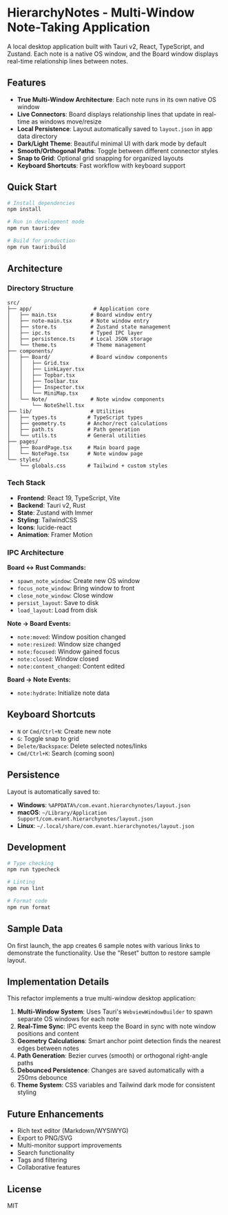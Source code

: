 # HierarchyNotes - Multi-Window Note-Taking Application

A local desktop application built with Tauri v2, React, TypeScript, and Zustand. Each note is a native OS window, and the Board window displays real-time relationship lines between notes.

## Features

- **True Multi-Window Architecture**: Each note runs in its own native OS window
- **Live Connectors**: Board displays relationship lines that update in real-time as windows move/resize
- **Local Persistence**: Layout automatically saved to `layout.json` in app data directory
- **Dark/Light Theme**: Beautiful minimal UI with dark mode by default
- **Smooth/Orthogonal Paths**: Toggle between different connector styles
- **Snap to Grid**: Optional grid snapping for organized layouts
- **Keyboard Shortcuts**: Fast workflow with keyboard support

## Quick Start

```bash
# Install dependencies
npm install

# Run in development mode
npm run tauri:dev

# Build for production
npm run tauri:build
```

## Architecture

### Directory Structure

```
src/
├── app/                    # Application core
│   ├── main.tsx           # Board window entry
│   ├── note-main.tsx      # Note window entry
│   ├── store.ts           # Zustand state management
│   ├── ipc.ts             # Typed IPC layer
│   ├── persistence.ts     # Local JSON storage
│   └── theme.ts           # Theme management
├── components/
│   ├── Board/             # Board window components
│   │   ├── Grid.tsx
│   │   ├── LinkLayer.tsx
│   │   ├── Topbar.tsx
│   │   ├── Toolbar.tsx
│   │   ├── Inspector.tsx
│   │   └── MiniMap.tsx
│   └── Note/              # Note window components
│       └── NoteShell.tsx
├── lib/                   # Utilities
│   ├── types.ts          # TypeScript types
│   ├── geometry.ts       # Anchor/rect calculations
│   ├── path.ts           # Path generation
│   └── utils.ts          # General utilities
├── pages/
│   ├── BoardPage.tsx     # Main board page
│   └── NotePage.tsx      # Note window page
└── styles/
    └── globals.css       # Tailwind + custom styles
```

### Tech Stack

- **Frontend**: React 19, TypeScript, Vite
- **Backend**: Tauri v2, Rust
- **State**: Zustand with Immer
- **Styling**: TailwindCSS
- **Icons**: lucide-react
- **Animation**: Framer Motion

### IPC Architecture

**Board ↔ Rust Commands:**
- `spawn_note_window`: Create new OS window
- `focus_note_window`: Bring window to front
- `close_note_window`: Close window
- `persist_layout`: Save to disk
- `load_layout`: Load from disk

**Note → Board Events:**
- `note:moved`: Window position changed
- `note:resized`: Window size changed
- `note:focused`: Window gained focus
- `note:closed`: Window closed
- `note:content_changed`: Content edited

**Board → Note Events:**
- `note:hydrate`: Initialize note data

## Keyboard Shortcuts

- `N` or `Cmd/Ctrl+N`: Create new note
- `G`: Toggle snap to grid
- `Delete/Backspace`: Delete selected notes/links
- `Cmd/Ctrl+K`: Search (coming soon)

## Persistence

Layout is automatically saved to:
- **Windows**: `%APPDATA%/com.evant.hierarchynotes/layout.json`
- **macOS**: `~/Library/Application Support/com.evant.hierarchynotes/layout.json`
- **Linux**: `~/.local/share/com.evant.hierarchynotes/layout.json`

## Development

```bash
# Type checking
npm run typecheck

# Linting
npm run lint

# Format code
npm run format
```

## Sample Data

On first launch, the app creates 6 sample notes with various links to demonstrate the functionality. Use the "Reset" button to restore sample layout.

## Implementation Details

This refactor implements a true multi-window desktop application:

1. **Multi-Window System**: Uses Tauri's `WebviewWindowBuilder` to spawn separate OS windows for each note
2. **Real-Time Sync**: IPC events keep the Board in sync with note window positions and content
3. **Geometry Calculations**: Smart anchor point detection finds the nearest edges between notes
4. **Path Generation**: Bezier curves (smooth) or orthogonal right-angle paths
5. **Debounced Persistence**: Changes are saved automatically with a 250ms debounce
6. **Theme System**: CSS variables and Tailwind dark mode for consistent styling

## Future Enhancements

- Rich text editor (Markdown/WYSIWYG)
- Export to PNG/SVG
- Multi-monitor support improvements
- Search functionality
- Tags and filtering
- Collaborative features

## License

MIT
